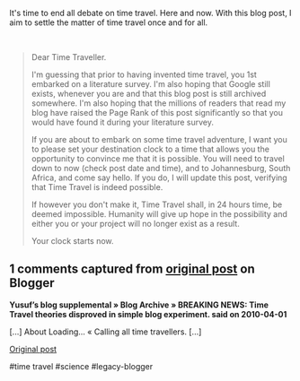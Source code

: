 <!--
date: '2010-03-31'
published: true
slug: 2010-03-calling-all-time-travellers
time_to_read: 5
title: Calling all time travellers.
-->

It's time to end all debate on time travel. Here and now. With this blog post, I aim to settle the matter of time travel once and for all.  
  
   
> Dear Time Traveller.  
>   
> I'm guessing that prior to having invented time travel, you 1st embarked on a literature survey. I'm also hoping that Google still exists, whenever you are and that this blog post is still archived somewhere. I'm also hoping that the millions of readers that read my blog have raised the Page Rank of this post significantly so that you would have found it during your literature survey.  
>   
> If you are about to embark on some time travel adventure, I want you to please set your destination clock to a time that allows you the opportunity to convince me that it is possible. You will need to travel down to now (check post date and time), and to Johannesburg, South Africa, and come say hello. If you do, I will update this post, verifying that Time Travel is indeed possible.  
>   
> If however you don't make it, Time Travel shall, in 24 hours time, be deemed impossible. Humanity will give up hope in the possibility and either you or your project will no longer exist as a result.  
>   
> Your clock starts now.



## 1 comments captured from [original post](https://ysfk.blogspot.com/2010/03/calling-all-time-travellers.html) on Blogger

**Yusuf’s blog supplemental » Blog Archive » BREAKING NEWS: Time Travel theories disproved in simple blog experiment. said on 2010-04-01**

[...] About     Loading...    « Calling all time travellers. [...]



[Original post](https://ysfk.blogspot.com/2010/03/calling-all-time-travellers.html)

#time travel #science #legacy-blogger 